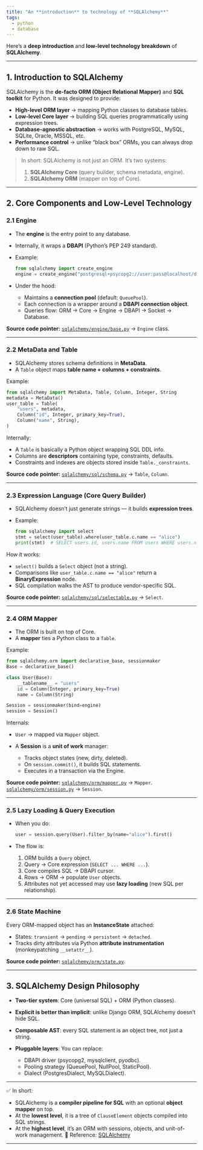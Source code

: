 ```yaml
---
title: "An **introduction** to technology of **SQLAlchemy**"
tags:
  - python
  - database
---
```


Here’s a **deep introduction** and **low-level technology breakdown** of **SQLAlchemy**.

---

## 1. Introduction to SQLAlchemy

SQLAlchemy is the **de-facto ORM (Object Relational Mapper)** and **SQL toolkit** for Python.
It was designed to provide:

* **High-level ORM layer** → mapping Python classes to database tables.
* **Low-level Core layer** → building SQL queries programmatically using expression trees.
* **Database-agnostic abstraction** → works with PostgreSQL, MySQL, SQLite, Oracle, MSSQL, etc.
* **Performance control** → unlike “black box” ORMs, you can always drop down to raw SQL.

> In short: SQLAlchemy is not just an ORM. It’s two systems:
>
> 1. **SQLAlchemy Core** (query builder, schema metadata, engine).
> 2. **SQLAlchemy ORM** (mapper on top of Core).

---

## 2. Core Components and Low-Level Technology

### 2.1 Engine

* The **engine** is the entry point to any database.
* Internally, it wraps a **DBAPI** (Python’s PEP 249 standard).
* Example:

  ```python
  from sqlalchemy import create_engine
  engine = create_engine("postgresql+psycopg2://user:pass@localhost/db")
  ```
* Under the hood:

  * Maintains a **connection pool** (default: `QueuePool`).
  * Each connection is a wrapper around a **DBAPI connection object**.
  * Queries flow: ORM → Core → Engine → DBAPI → Socket → Database.

**Source code pointer:** [`sqlalchemy/engine/base.py`](https://github.com/sqlalchemy/sqlalchemy/blob/main/lib/sqlalchemy/engine/base.py) → `Engine` class.

---

### 2.2 MetaData and Table

* SQLAlchemy stores schema definitions in **MetaData**.
* A `Table` object maps **table name + columns + constraints**.

Example:

```python
from sqlalchemy import MetaData, Table, Column, Integer, String
metadata = MetaData()
user_table = Table(
    "users", metadata,
    Column("id", Integer, primary_key=True),
    Column("name", String),
)
```

Internally:

* A `Table` is basically a Python object wrapping SQL DDL info.
* Columns are **descriptors** containing type, constraints, defaults.
* Constraints and indexes are objects stored inside `Table._constraints`.

**Source code pointer:** [`sqlalchemy/sql/schema.py`](https://github.com/sqlalchemy/sqlalchemy/blob/main/lib/sqlalchemy/sql/schema.py) → `Table`, `Column`.

---

### 2.3 Expression Language (Core Query Builder)

* SQLAlchemy doesn’t just generate strings — it builds **expression trees**.
* Example:

  ```python
  from sqlalchemy import select
  stmt = select(user_table).where(user_table.c.name == "alice")
  print(stmt)  # SELECT users.id, users.name FROM users WHERE users.name = :name_1
  ```

How it works:

* `select()` builds a `Select` object (not a string).
* Comparisons like `user_table.c.name == "alice"` return a **BinaryExpression** node.
* SQL compilation walks the AST to produce vendor-specific SQL.

**Source code pointer:** [`sqlalchemy/sql/selectable.py`](https://github.com/sqlalchemy/sqlalchemy/blob/main/lib/sqlalchemy/sql/selectable.py) → `Select`.

---

### 2.4 ORM Mapper

* The ORM is built on top of Core.
* A **mapper** ties a Python class to a `Table`.

Example:

```python
from sqlalchemy.orm import declarative_base, sessionmaker
Base = declarative_base()

class User(Base):
    __tablename__ = "users"
    id = Column(Integer, primary_key=True)
    name = Column(String)

Session = sessionmaker(bind=engine)
session = Session()
```

Internals:

* `User` → mapped via `Mapper` object.
* A **Session** is a **unit of work** manager:

  * Tracks object states (new, dirty, deleted).
  * On `session.commit()`, it builds SQL statements.
  * Executes in a transaction via the Engine.

**Source code pointer:**
[`sqlalchemy/orm/mapper.py`](https://github.com/sqlalchemy/sqlalchemy/blob/main/lib/sqlalchemy/orm/mapper.py) → `Mapper`.
[`sqlalchemy/orm/session.py`](https://github.com/sqlalchemy/sqlalchemy/blob/main/lib/sqlalchemy/orm/session.py) → `Session`.

---

### 2.5 Lazy Loading & Query Execution

* When you do:

  ```python
  user = session.query(User).filter_by(name="alice").first()
  ```
* The flow is:

  1. ORM builds a `Query` object.
  2. Query → Core expression (`SELECT ... WHERE ...`).
  3. Core compiles SQL → DBAPI cursor.
  4. Rows → ORM → populate `User` objects.
  5. Attributes not yet accessed may use **lazy loading** (new SQL per relationship).

---

### 2.6 State Machine

Every ORM-mapped object has an **InstanceState** attached:

* States: `transient` → `pending` → `persistent` → `detached`.
* Tracks dirty attributes via Python **attribute instrumentation** (monkeypatching `__setattr__`).

**Source code pointer:** [`sqlalchemy/orm/state.py`](https://github.com/sqlalchemy/sqlalchemy/blob/main/lib/sqlalchemy/orm/state.py).

---

## 3. SQLAlchemy Design Philosophy

* **Two-tier system**: Core (universal SQL) + ORM (Python classes).
* **Explicit is better than implicit**: unlike Django ORM, SQLAlchemy doesn’t hide SQL.
* **Composable AST**: every SQL statement is an object tree, not just a string.
* **Pluggable layers**: You can replace:

  * DBAPI driver (psycopg2, mysqlclient, pyodbc).
  * Pooling strategy (QueuePool, NullPool, StaticPool).
  * Dialect (PostgresDialect, MySQLDialect).

---

✅ In short:

* SQLAlchemy is a **compiler pipeline for SQL** with an optional **object mapper** on top.
* At the **lowest level**, it is a tree of `ClauseElement` objects compiled into SQL strings.
* At the **highest level**, it’s an ORM with sessions, objects, and unit-of-work management.
📖 Reference: [SQLAlchemy](https://aosabook.org/en/v2/sqlalchemy.html)

---
